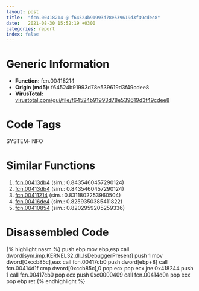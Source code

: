 ```yaml
---
layout: post
title:  "fcn.00418214 @ f64524b91993d78e539619d3f49cdee8"
date:   2021-08-30 15:52:19 +0300
categories: report
index: false
---
```


# Generic Information
- **Function:** fcn.00418214
- **Origin (md5):** f64524b91993d78e539619d3f49cdee8
- **VirusTotal:** [virustotal.com/gui/file/f64524b91993d78e539619d3f49cdee8][virustotal_ref]

# Code Tags
<span class="tag" id="SYSTEM-INFO">SYSTEM-INFO</span>


# Similar Functions

1. [fcn.00413db4][similar_1_ref] (sim.: 0.8435460457290124)
2. [fcn.00413db4][similar_2_ref] (sim.: 0.8435460457290124)
3. [fcn.00411214][similar_3_ref] (sim.: 0.8311802253960504)
4. [fcn.00416de4][similar_4_ref] (sim.: 0.8259350385411822)
5. [fcn.00410854][similar_5_ref] (sim.: 0.8202959205259336)


# Disassembled Code

{% highlight nasm %}
push ebp
mov ebp,esp
call dword[sym.imp.KERNEL32.dll_IsDebuggerPresent]
push 1
mov dword[0xccb85c],eax
call fcn.00417cb0
push dword[ebp+8]
call fcn.00414d1f
cmp dword[0xccb85c],0
pop ecx
pop ecx
jne 0x418244
push 1
call fcn.00417cb0
pop ecx
push 0xc0000409
call fcn.00414d0a
pop ecx
pop ebp
ret 
{% endhighlight %}


[similar_1_ref]: /report/fcn.00413db4@83187742f2b03106874f7ea694b40f29
[similar_2_ref]: /report/fcn.00413db4@05b6ec54a830a909b2f213a253e1de86
[similar_3_ref]: /report/fcn.00411214@32c752d1e902b3d72ce001ef1b2f1d9a
[similar_4_ref]: /report/fcn.00416de4@7403f08b741ef1ea30683ea4c422a9fc
[similar_5_ref]: /report/fcn.00410854@c5a9328b4292c431a6e3f48185308528
[virustotal_ref]: https://www.virustotal.com/gui/file/f64524b91993d78e539619d3f49cdee8